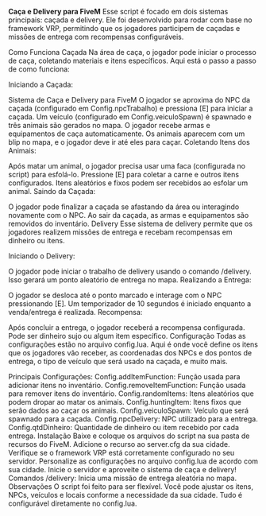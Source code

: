 **__Caça e Delivery para FiveM__**
Esse script é focado em dois sistemas principais: caçada e delivery. Ele foi desenvolvido para rodar com base no framework VRP, permitindo que os jogadores participem de caçadas e missões de entrega com recompensas configuráveis.

Como Funciona
Caçada
Na área de caça, o jogador pode iniciar o processo de caça, coletando materiais e itens específicos. Aqui está o passo a passo de como funciona:

Iniciando a Caçada:

Sistema de Caça e Delivery para FiveM
O jogador se aproxima do NPC da caçada (configurado em Config.npcTrabalho) e pressiona [E] para iniciar a caçada.
Um veículo (configurado em Config.veiculoSpawn) é spawnado e três animais são gerados no mapa.
O jogador recebe armas e equipamentos de caça automaticamente.
Os animais aparecem com um blip no mapa, e o jogador deve ir até eles para caçar.
Coletando Itens dos Animais:

Após matar um animal, o jogador precisa usar uma faca (configurada no script) para esfolá-lo.
Pressione [E] para coletar a carne e outros itens configurados.
Itens aleatórios e fixos podem ser recebidos ao esfolar um animal.
Saindo da Caçada:

O jogador pode finalizar a caçada se afastando da área ou interagindo novamente com o NPC.
Ao sair da caçada, as armas e equipamentos são removidos do inventário.
Delivery
Esse sistema de delivery permite que os jogadores realizem missões de entrega e recebam recompensas em dinheiro ou itens.

Iniciando o Delivery:

O jogador pode iniciar o trabalho de delivery usando o comando /delivery. Isso gerará um ponto aleatório de entrega no mapa.
Realizando a Entrega:

O jogador se desloca até o ponto marcado e interage com o NPC pressionando [E].
Um temporizador de 10 segundos é iniciado enquanto a venda/entrega é realizada.
Recompensa:

Após concluir a entrega, o jogador receberá a recompensa configurada. Pode ser dinheiro sujo ou algum item específico.
Configuração
Todas as configurações estão no arquivo config.lua. Aqui é onde você define os itens que os jogadores vão receber, as coordenadas dos NPCs e dos pontos de entrega, o tipo de veículo que será usado na caçada, e muito mais.

Principais Configurações:
Config.addItemFunction: Função usada para adicionar itens no inventário.
Config.removeItemFunction: Função usada para remover itens do inventário.
Config.randomItems: Itens aleatórios que podem dropar ao matar os animais.
Config.huntingItem: Itens fixos que serão dados ao caçar os animais.
Config.veiculoSpawn: Veículo que será spawnado para a caçada.
Config.npcDelivery: NPC utilizado para a entrega.
Config.qtdDinheiro: Quantidade de dinheiro ou item recebido por cada entrega.
Instalação
Baixe e coloque os arquivos do script na sua pasta de recursos do FiveM.
Adicione o recurso ao server.cfg da sua cidade.
Verifique se o framework VRP está corretamente configurado no seu servidor.
Personalize as configurações no arquivo config.lua de acordo com sua cidade.
Inicie o servidor e aproveite o sistema de caça e delivery!
Comandos
/delivery: Inicia uma missão de entrega aleatória no mapa.
Observações
O script foi feito para ser flexível. Você pode ajustar os itens, NPCs, veículos e locais conforme a necessidade da sua cidade.
Tudo é configurável diretamente no config.lua.
